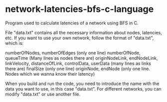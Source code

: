 # network-latencies-bfs-c-language
Program used to calculate latencies of a network using BFS in C.



File "data.txt" contains all the necessary information about nodes, latencies, etc.
If you want to use your own network, follow the format of "data.txt", which is:

numberOfNodes, numberOfEdges 								(only one line)
numberOfNode, queueTime									(Many lines as nodes there are)
originNodeLink, endNodeLink, linkVelocity, distanceOfLink, controlData, userData 	(many lines as links there are)
finalSize 										(only one line)
originNode, endNode									(only one line. Nodes which we wanna know their latency) 

When you build and run the code, you need to introduce the name with the data you want to use, in this case "data.txt".
For different networks, you can modify "data.txt" or use another file.

